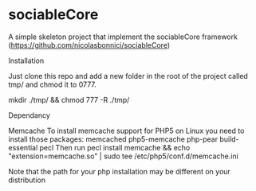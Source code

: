 sociableCore
============

A simple skeleton project that implement the sociableCore framework (https://github.com/nicolasbonnici/sociableCore)

Installation

Just clone this repo and add a new folder in the root of the project called tmp/ and chmod it to 0777.

mkdir ./tmp/ && chmod 777 -R ./tmp/

Dependancy

Memcache
To install memcache support for PHP5 on Linux you need to install those packages: memcached php5-memcache php-pear build-essential pecl
Then run 
pecl install memcache && echo "extension=memcache.so" | sudo tee /etc/php5/conf.d/memcache.ini

Note that the path for your php installation may be different on your distribution

